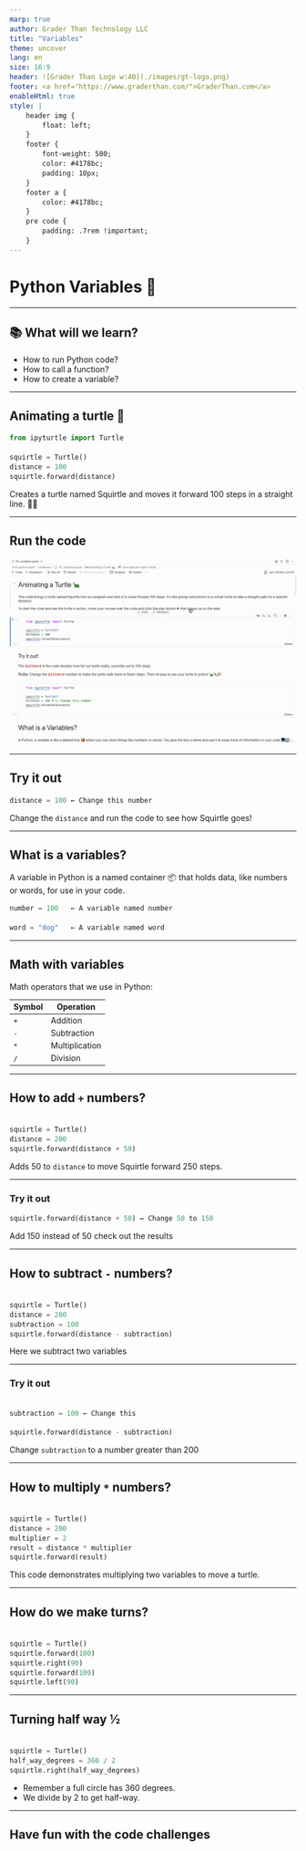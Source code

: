 ```yaml
---
marp: true
author: Grader Than Technology LLC
title: "Variables"
theme: uncover
lang: en
size: 16:9
header: ![Grader Than Logo w:40](./images/gt-logo.png)
footer: <a href="https://www.graderthan.com/">GraderThan.com</a>
enableHtml: true
style: |
    header img {
        float: left;
    }
    footer {
        font-weight: 500;
        color: #4178bc;
        padding: 10px;
    }
    footer a {
        color: #4178bc;
    }
    pre code {
        padding: .7rem !important;
    }
---
```


# Python Variables 🐍

---

## 📚 What will we learn?

- How to run Python code?
- How to call a function?
- How to create a variable?

---

## Animating a turtle 🐢 
```py
from ipyturtle import Turtle

squirtle = Turtle()
distance = 100
squirtle.forward(distance)
```

Creates a turtle named Squirtle and moves it forward 100 steps in a straight line. 🐢👟

<!-- 
Code Breakdown

- `squirtle = Turtle()`: This line creates a new turtle named Squirtle in our code.
- `distance = 100`: We set a variable named `distance` to 100, which is the number of steps Squirtle will move.
- `squirtle.forward(distance)`: This makes Squirtle move forward 100 steps, the value we set for `distance`.
-->
---
<!-- _footer: "" -->

## Run the code

![selecting the Kernel w:900 ](./images/01/run-first-time.gif)

<!-- 
1) In the upper right corner of select the kernel "python 3.8"
2) Hover your mouse over the code cell and press the play button that appears to the right

Note: you only need to select the kernel the first time. Just press the play button for all future runs
-->
---

## Try it out

```py
distance = 100 ← Change this number
```

Change the `distance` and run the code to see how Squirtle goes!

<!--
Stop here and have the students complete the interactive "try it out" code cell in there notebook

They are asked to change the `distance`` to another number and checkout the results.
-->
---

## What is a variables?

A variable in Python is a named container 📦 that holds data, like numbers or words, for use in your code.

```py
number = 100   ← A variable named number

word = "dog"   ← A variable named word
```

<!--
Explain variables as named containers for data.

- Use `number = 100` as an example of storing a numbers.
  - We use `=` to tell python the variable number holds the number 100
  
- Use `word = "dog"` to show storing a string, they can have spaces.
  - Don't forget the quotes!
  - Single or double quotes it does not matter

- Emphasize variables' role in organizing and using data in code.
-->

---

## Math with variables

Math operators that we use in Python:

| Symbol   | Operation     |
|----------|---------------|
| `+`      | Addition      |
| `-`      | Subtraction   |
| `*`      | Multiplication|
| `/`      | Division      |

<!--
A list of basic math operations in python.

Students may be unfamiliar with using * for multiplication. Remind them that is we were to use `x` then would think it was a variable.

-->

---

## How to add `+` numbers?

```py

squirtle = Turtle()
distance = 200
squirtle.forward(distance + 50)

```

Adds 50 to `distance` to move Squirtle forward 250 steps.

<!-- 
Code Breakdown

- `squirtle = Turtle()`: Creates a new turtle, Squirtle.
- `distance = 200`: Sets `distance` to 200 steps.
- `squirtle.forward(distance + 50)`: Squirtle moves forward 250 steps (200 + 50).
-->


---

### Try it out

```py
squirtle.forward(distance + 50) ← Change 50 to 150
```

Add 150 instead of 50 check out the results

<!-- 
Result: the turtle will walk further
-->

---

## How to subtract `-` numbers?

```py

squirtle = Turtle()
distance = 200 
subtraction = 100
squirtle.forward(distance - subtraction)

```

Here we subtract two variables

<!-- 
Here we learn how to:
- define a new variable
- preform calculations using just variables

We create 2 variables then calculate the difference using just the variables instead of raw numbers

Student should think of the variables as named placeholders for the value they contain
-->

---

### Try it out

```py

subtraction = 100 ← Change this

squirtle.forward(distance - subtraction)

```

Change `subtraction` to a number greater than 200

<!-- 
Result: the turtle will move backwards
-->

---

## How to multiply `*` numbers?

```py

squirtle = Turtle()
distance = 200
multiplier = 2
result = distance * multiplier
squirtle.forward(result)

```

This code demonstrates multiplying two variables to move a turtle.

<!-- 
Here we learn how to:
- Perform multiplication using variables.
- Variables can be used to store the output of calculations

1) We create two variables, 'distance' and 'multiplier' 
2) Then use them to calculate a value and store it in 'result' 
3) 'result' is used to move the turtle.

Students should understand that variables act as containers for values 
-->

---

## How do we make turns?

```py

squirtle = Turtle()
squirtle.forward(100)
squirtle.right(90)
squirtle.forward(100)
squirtle.left(90)

```

<!-- 

- `squirtle.forward(100)` tells Squirtle to move straight ahead by 100 steps. It's like taking a long walk in a straight line.

- `squirtle.right(90)` tells Squirtle to turn to its right by 90 degrees. Imagine Squirtle facing right at a corner.

- After moving another 100 steps forward, `squirtle.left(90)` makes Squirtle turn left by 90 degrees, like taking another turn on its path.
-->

---

## Turning half way ½

```py

squirtle = Turtle()
half_way_degrees = 360 / 2
squirtle.right(half_way_degrees)

```

- Remember a full circle has 360 degrees. 
- We divide by 2 to get half-way.

<!-- 
`half_way_degrees = 360 / 2`

This calculates half of a circle. A full circle has 360 degrees, so dividing by 2 gives us 180 degrees for a half-circle.


`squirtle.right(half_way_degrees)`

Here, we tell Squirtle to turn right by the number of degrees in `half_way_degrees`, making a half-circle turn.
-->

--- 

## Have fun with the code challenges

<!-- 
There are a series of 6 different code challenges at the bottom of the notebook for the students to complete.
-->